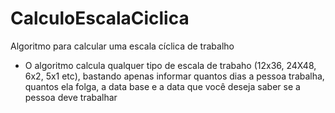 # CalculoEscalaCiclica
Algoritmo para calcular uma escala cíclica de trabalho


* O algoritmo calcula qualquer tipo de escala de trabaho (12x36, 24X48, 6x2, 5x1 etc), bastando apenas informar quantos dias a pessoa trabalha, quantos ela folga, a data base e a data que você deseja saber se a pessoa deve trabalhar
 
 
 
